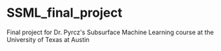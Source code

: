 # SSML_final_project
Final project for Dr. Pyrcz's Subsurface Machine Learning course at the University of Texas at Austin
